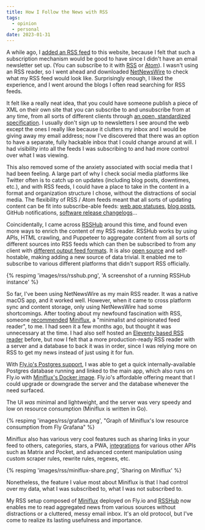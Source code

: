 ```yaml
---
title: How I Follow the News with RSS
tags:
  - opinion
  - personal
date: 2023-01-31
---
```


A while ago, I [added an RSS feed](https://github.com/ryanccn/ryanccn.dev/commit/559e6bd6240e9e77e48a24fdca86d42e236ad4cf) to this website, because I felt that such a subscription mechanism would be good to have since I didn't have an email newsletter set up. (You can subscribe to it with [RSS](/feed/rss.xml) or [Atom](/feed/atom.xml)). I wasn't using an RSS reader, so I went ahead and downloaded [NetNewsWire](https://netnewswire.com/) to check what my RSS feed would look like. Surprisingly enough, I liked the experience, and I went around the blogs I often read searching for RSS feeds.

It felt like a really neat idea, that you could have someone publish a piece of XML on their own site that you can subscribe to and unsubscribe from at any time, from all sorts of different clients through [an open, standardized specification](https://www.rssboard.org/rss-specification). I usually don't sign up to newsletters I see around the web except the ones I really like because it clutters my inbox and I would be giving away my email address; now I've discovered that there was an option to have a separate, fully hackable inbox that I could change around at will. I had visibility into all the feeds I was subscribing to and had more control over what I was viewing.

This also removed some of the anxiety associated with social media that I had been feeling. A large part of why I check social media platforms like Twitter often is to catch up on updates (including blog posts, downtimes, etc.), and with RSS feeds, I could have a place to take in the content in a format and organization structure I chose, without the distractions of social media. The flexibility of RSS / Atom feeds meant that all sorts of updating content can be fit into subscribe-able feeds: [web app statuses](https://status.betterstack.com/feed), [blog posts](https://mxb.dev/feed.xml), GitHub notifications, [software release changelogs](https://miniflux.app/feed.xml)...

Coincidentally, I came across [RSSHub](https://docs.rsshub.app/en/) around this time, and found even more ways to enrich the content of my RSS reader. RSSHub works by using APIs, HTML crawling, and Puppeteer to aggregate content from all sorts of different sources into RSS feeds which can then be subscribed to from any client with [different output feed formats](https://docs.rsshub.app/en/parameter.html#output-formats). It is also [open source](https://github.com/DIYgod/RSSHub) and self-hostable, making adding a new source of data trivial. It enabled me to subscribe to various different platforms that didn't support RSS officially.

{% respimg 'images/rss/rsshub.png', 'A screenshot of a running RSSHub instance' %}

So far, I've been using NetNewsWire as my main RSS reader. It was a native macOS app, and it worked well. However, when it came to cross platform sync and content storage, only using NetNewsWire had some shortcomings. After tooting about my newfound fascination with RSS, someone [recommended](https://g.crisq.cf/@crisq/statuses/01GR1R6YD3KF5YAAV7VM63BCSN) [Miniflux](https://miniflux.app/), a "minimalist and opinionated feed reader", to me. I had seen it a few months ago, but thought it was unnecessary at the time. I had also self hosted an [Eleventy based RSS reader](https://github.com/5t3ph/eleventy-rss-reader) before, but now I felt that a more production-ready RSS reader with a server and a database to back it was in order, since I was relying more on RSS to get my news instead of just using it for fun.

With [Fly.io's Postgres support](https://fly.io/docs/postgres/), I was able to get a quick internally-available Postgres database running and linked to the main app, which also runs on Fly.io with [Miniflux's Docker image](https://miniflux.app/docs/installation.html#docker). Fly.io's affordable offering meant that I could upgrade or downgrade the server and the database whenever the need surfaced.

The UI _was_ minimal and lightweight, and the server was very speedy and low on resource consumption (Miniflux is written in Go).

{% respimg 'images/rss/grafana.png', "Graph of Miniflux's low resource consumption from Fly Grafana" %}

Miniflux also has various very cool features such as sharing links in your feed to others, categories, stars, a PWA, [integrations](https://miniflux.app/features.html#integration) for various other APIs such as Matrix and Pocket, and advanced content manipulation using custom scraper rules, rewrite rules, regexes, etc.

{% respimg 'images/rss/miniflux-share.png', 'Sharing on Miniflux' %}

Nonetheless, the feature I value most about Miniflux is that I had control over my data, what I was subscribed to, what I was not subscribed to.

My RSS setup composed of [Miniflux](https://miniflux.app/) deployed on Fly.io and [RSSHub](https://docs.rsshub.app/) now enables me to read aggregated news from various sources without distractions or a cluttered, messy email inbox. It's an old protocol, but I've come to realize its lasting usefulness and importance.
